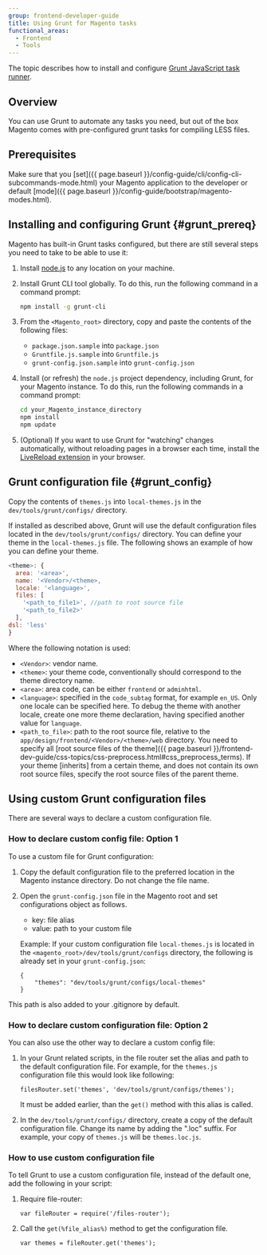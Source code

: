 ```yaml
---
group: frontend-developer-guide
title: Using Grunt for Magento tasks
functional_areas:
  - Frontend
  - Tools
---
```


The topic describes how to install and configure [Grunt JavaScript task runner](http://gruntjs.com/).

## Overview

You can use Grunt to automate any tasks you need, but out of the box Magento comes with pre-configured grunt tasks for compiling LESS files.

## Prerequisites

Make sure that you [set]({{ page.baseurl }}/config-guide/cli/config-cli-subcommands-mode.html) your Magento application to the developer or default [mode]({{ page.baseurl }}/config-guide/bootstrap/magento-modes.html).

## Installing and configuring Grunt {#grunt_prereq}

Magento has built-in Grunt tasks configured, but there are still several steps you need to take to be able to use it:

1. Install [node.js](https://nodejs.org/en/download/package-manager/) to any location on your machine.

1. Install Grunt CLI tool globally. To do this, run the following command in a command prompt:

    ```bash
    npm install -g grunt-cli
    ```

1. From the `<Magento_root>` directory, copy and paste the contents of the following files:

   -  `package.json.sample` into `package.json`
   -  `Gruntfile.js.sample` into `Gruntfile.js`
   -  `grunt-config.json.sample` into `grunt-config.json`

1. Install (or refresh) the `node.js` project dependency, including Grunt, for your Magento instance. To do this, run the following commands in a command prompt:

    ```bash
    cd your_Magento_instance_directory
    npm install
    npm update
    ```

1. (Optional) If you want to use Grunt for "watching" changes automatically, without reloading pages in a browser each time, install the [LiveReload extension](http://livereload.com/extensions/) in your browser.

## Grunt configuration file {#grunt_config}

Copy the contents of `themes.js` into `local-themes.js` in the `dev/tools/grunt/configs/` directory.

If installed as described above, Grunt will use the default configuration files located in the `dev/tools/grunt/configs/` directory. You can define your theme in the `local-themes.js` file. The following shows an example of how you can define your theme.

```javascript
<theme>: {
  area: '<area>',
  name: '<Vendor>/<theme>,
  locale: '<language>',
  files: [
    '<path_to_file1>', //path to root source file
    '<path_to_file2>'
  ],
dsl: 'less'
}
```

Where the following notation is used:

-  `<Vendor>`: vendor name.
-  `<theme>`: your theme code, conventionally should correspond to the theme directory name.
-  `<area>`: area code, can be either `frontend` or `adminhtml`.
-  `<language>`: specified in the `code_subtag` format, for example `en_US`. Only one locale can be specified here. To debug the theme with another locale, create one more theme declaration, having specified another value for `language`.
-  `<path_to_file>`: path to the root source file, relative to the `app/design/frontend/<Vendor>/<theme>/web` directory. You need to specify all [root source files of the theme]({{ page.baseurl }}/frontend-dev-guide/css-topics/css-preprocess.html#css_preprocess_terms). If your theme [inherits] from a certain theme, and does not contain its own root source files, specify the root source files of the parent theme.

## Using custom Grunt configuration files

There are several ways to declare a custom configuration file.

### How to declare custom config file: Option 1

To use a custom file for Grunt configuration:

1. Copy the default configuration file to the preferred location in the Magento instance directory. Do not change the file name.
1. Open the `grunt-config.json` file in the Magento root and set configurations object as follows.

   -  key: file alias
   -  value: path to your custom file

   Example:
   If your custom configuration file `local-themes.js` is located in the `<magento_root>/dev/tools/grunt/configs` directory, the following is already set in your `grunt-config.json`:

   ```config
   {
       "themes": "dev/tools/grunt/configs/local-themes"
   }
   ```

This path is also added to your .gitignore by default.

### How to declare custom configuration file: Option 2

You can also use the other way to declare a custom config file:

1. In your Grunt related scripts, in the file router set the alias and path to the default configuration file. For example, for the `themes.js` configuration file this would look like following:

   ```config
   filesRouter.set('themes', 'dev/tools/grunt/configs/themes');
   ```

   It must be added earlier, than the `get()` method with this alias is called.

1. In the `dev/tools/grunt/configs/` directory, create a copy of the default configuration file. Change its name by adding the ".loc" suffix. For example, your copy of `themes.js` will be `themes.loc.js`.

### How to use custom configuration file

To tell Grunt to use a custom configuration file, instead of the default one, add the following in your script:

1. Require file-router:

   ```config
   var fileRouter = require('/files-router');
   ```

1. Call the `get(%file_alias%)` method to get the configuration file.

   ```config
   var themes = fileRouter.get('themes');
   ```
